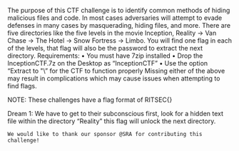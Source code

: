 The purpose of this CTF challenge is to identify common methods of hiding malicious files and code. In most cases adversaries will attempt to evade defenses in many cases by masquerading, hiding files, and more. There are five directories like the five levels in the movie Inception, Reality -> Van Chase -> The Hotel -> Snow Fortress -> Limbo. You will find one flag in each of the levels, that flag will also be the password to extract the next directory. Requirements: • You must have 7zip installed • Drop the InceptionCTF.7z on the Desktop as “InceptionCTF” • Use the option “Extract to "<name of directory>\” for the CTF to function properly Missing either of the above may result in complications which may cause issues when attempting to find flags.

NOTE: These challenges have a flag format of RITSEC{}

Dream 1: We have to get to their subconscious first, look for a hidden text file within the directory “Reality” this flag will unlock the next directory.

```
We would like to thank our sponsor @SRA for contributing this challenge!
```